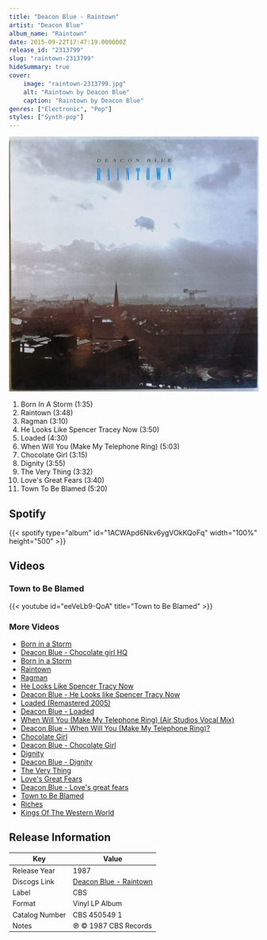 ```yaml
---
title: "Deacon Blue - Raintown"
artist: "Deacon Blue"
album_name: "Raintown"
date: 2015-09-22T17:47:19.000000Z
release_id: "2313799"
slug: "raintown-2313799"
hideSummary: true
cover:
    image: "raintown-2313799.jpg"
    alt: "Raintown by Deacon Blue"
    caption: "Raintown by Deacon Blue"
genres: ["Electronic", "Pop"]
styles: ["Synth-pop"]
---
```


![Raintown by Deacon Blue](raintown-2313799.jpg)

<!-- section break -->

1. Born In A Storm (1:35)
2. Raintown (3:48)
3. Ragman (3:10)
4. He Looks Like Spencer Tracey Now (3:50)
5. Loaded (4:30)
6. When Will You (Make My Telephone Ring) (5:03)
7. Chocolate Girl (3:15)
8. Dignity (3:55)
9. The Very Thing (3:32)
10. Love's Great Fears (3:40)
11. Town To Be Blamed (5:20)

<!-- section break -->


## Spotify
{{< spotify type="album" id="1ACWApd6Nkv6ygVOkKQoFq" width="100%" height="500" >}}



## Videos
### Town to Be Blamed
{{< youtube id="eeVeLb9-QoA" title="Town to Be Blamed" >}}<br>

### More Videos

- [Born in a Storm](https://www.youtube.com/watch?v=xahuOCodtL0)
- [Deacon Blue - Chocolate girl HQ](https://www.youtube.com/watch?v=fOrOh3rEwB4)
- [Born in a Storm](https://www.youtube.com/watch?v=GlJ4XYVvqPQ)
- [Raintown](https://www.youtube.com/watch?v=RckKerR6MI8)
- [Ragman](https://www.youtube.com/watch?v=SE4MpZtgdJQ)
- [He Looks Like Spencer Tracy Now](https://www.youtube.com/watch?v=d6ujXpWJ__0)
- [Deacon Blue - He Looks like Spencer Tracy Now](https://www.youtube.com/watch?v=hqoc8CLNptk)
- [Loaded (Remastered 2005)](https://www.youtube.com/watch?v=u-ibwaIdrzM)
- [Deacon Blue - Loaded](https://www.youtube.com/watch?v=NsjDnLII1Go)
- [When Will You (Make My Telephone Ring) (Air Studios Vocal Mix)](https://www.youtube.com/watch?v=1e87yslPJBY)
- [Deacon Blue - When Will You (Make My Telephone Ring)?](https://www.youtube.com/watch?v=sWSi5MMEIOA)
- [Chocolate Girl](https://www.youtube.com/watch?v=R-bWRzyJaE0)
- [Deacon Blue - Chocolate Girl](https://www.youtube.com/watch?v=EjhfH5P5ZEM)
- [Dignity](https://www.youtube.com/watch?v=Wru7g5pn3jw)
- [Deacon Blue - Dignity](https://www.youtube.com/watch?v=nsr9HCOgQe0)
- [The Very Thing](https://www.youtube.com/watch?v=4h6NLkEBD1Q)
- [Love's Great Fears](https://www.youtube.com/watch?v=wCsGgUzhR1E)
- [Deacon Blue - Love's great fears](https://www.youtube.com/watch?v=9W_JM_NDYzI)
- [Town to Be Blamed](https://www.youtube.com/watch?v=KQctwZ0yFfI)
- [Riches](https://www.youtube.com/watch?v=zJ48Sppm9Co)
- [Kings Of The Western World](https://www.youtube.com/watch?v=1lZbCUtUdAo)


## Release Information
|  Key           | Value                                                |
| ---------------| ---------------------------------------------------- |
| Release Year   | 1987                                   |
| Discogs Link   | [Deacon Blue - Raintown](https://www.discogs.com/release/2313799-Deacon-Blue-Raintown) |
| Label          | CBS |
| Format         | Vinyl LP Album |
| Catalog Number | CBS 450549 1 |
| Notes | ℗ © 1987 CBS Records |